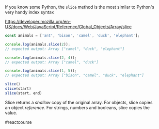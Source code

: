 If you know some Python, the `slice` method is the most similar to Python's very handy index syntax

https://developer.mozilla.org/en-US/docs/Web/JavaScript/Reference/Global_Objects/Array/slice
```js
const animals = ['ant', 'bison', 'camel', 'duck', 'elephant'];

console.log(animals.slice(2));
// expected output: Array ["camel", "duck", "elephant"]

console.log(animals.slice(2, 4));
// expected output: Array ["camel", "duck"]

console.log(animals.slice(1, 5));
// expected output: Array ["bison", "camel", "duck", "elephant"]
```


```js
slice()
slice(start)
slice(start, end)
```


Slice returns a _shallow_ copy of the original array. For objects, slice copies an object _reference_. For strings, numbers and booleans, slice copies the value.

#reactcourse